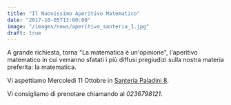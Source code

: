```yaml
---
title: "Il Nuovissimo Aperitivo Matematico"
date: "2017-10-05T13:00:00"
image: "/images/news/aperitivo_santeria_1.jpg"
draft: true
---
```


A grande richiesta, torna "La matematica è un'opinione",
l'aperitivo matematico in cui verranno sfatati i più
diffusi pregiudizi sulla nostra materia preferita: la matematica.

Vi aspettiamo Mercoledì 11 Ottobre in [Santeria Paladini 8][1].

Vi consigliamo di prenotare chiamando al _0236798121_.

[1]: http://www.santeria.milano.it/paladini

